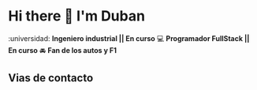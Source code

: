 # Hi there 👋 I'm Duban

:universidad: **Ingeniero industrial || En curso**
:computer: **Programador FullStack || En curso**
:oncoming_automobile: **Fan de los autos y F1**

## Vias de contacto
